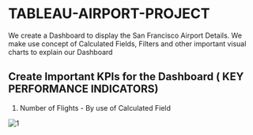 # TABLEAU-AIRPORT-PROJECT
We create a Dashboard to display the San Francisco Airport Details. We make use  concept of Calculated Fields, Filters  and other important visual charts to explain our Dashboard


## Create Important KPIs for the Dashboard  ( KEY PERFORMANCE INDICATORS)

1)  Number of Flights -  By use of Calculated Field

![1](https://user-images.githubusercontent.com/34785563/142210736-a8291d90-64f9-4552-8c3a-487c40927e4a.png)

      
